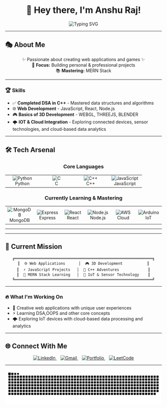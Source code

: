 <div align="center">

# 🚀 Hey there, I'm Anshu Raj!  
<img src="https://readme-typing-svg.herokuapp.com?font=Fira+Code&size=22&duration=3000&pause=1000&color=00D9FF&center=true&vCenter=true&width=435&lines=I+code+sometimes...;Web+Development+%7C+Game+Creation;Building+Digital+Experiences" alt="Typing SVG" />

</div>

---

## 🎭 About Me

<div align="center">

✨ Passionate about creating web applications and games ✨  
🎯 **Focus:** Building personal & professional projects  
📚 **Mastering:** MERN Stack
</div>

---

### 🏆 Skills

- ✅ **Completed DSA in C++** - Mastered data structures and algorithms  
- 🌐 **Web Development** - JavaScript, React, Node.js  
- 🎮 **Basics of 3D Development** - WEBGL, THREEJS, BLENDER
- 🌩️ **IOT & Cloud Integration** - Exploring connected devices, sensor technologies, and cloud-based data analytics

---

## 🛠️ Tech Arsenal

<div align="center">

### Core Languages

<table><tr>
  <td align="center" width="96">
    <img src="https://skillicons.dev/icons?i=python" width="48" alt="Python" /><br>Python
  </td>
  <td align="center" width="96">
    <img src="https://skillicons.dev/icons?i=c" width="48" alt="C" /><br>C
  </td>
  <td align="center" width="96">
    <img src="https://skillicons.dev/icons?i=cpp" width="48" alt="C++" /><br>C++
  </td>
  <td align="center" width="96">
    <img src="https://skillicons.dev/icons?i=js" width="48" alt="JavaScript" /><br>JavaScript
  </td>
  
</tr></table>

### Currently Learning & Mastering

<table><tr>
  <td align="center" width="96">
    <img src="https://skillicons.dev/icons?i=mongodb" width="48" alt="MongoDB" /><br>MongoDB
  </td>
  <td align="center" width="96">
    <img src="https://skillicons.dev/icons?i=express" width="48" alt="Express" /><br>Express
  </td>
  <td align="center" width="96">
    <img src="https://skillicons.dev/icons?i=react" width="48" alt="React" /><br>React
  </td>
  <td align="center" width="96">
    <img src="https://skillicons.dev/icons?i=nodejs" width="48" alt="Node.js" /><br>Node.js
  </td>
  <td align="center" width="96">
    <img src="https://skillicons.dev/icons?i=aws" width="48" alt="AWS" /><br>Cloud
  </td>
  <td align="center" width="96">
        <img src="https://skillicons.dev/icons?i=arduino" width="48" height="48" alt="Arduino" />
        <br>IoT
    </td>
</tr></table>

</div>

---


</div>

---

## 🎯 Current Mission

<div align="center">

    
```ascii
╔══════════════════════════════════════════════════════════════╗
║  🌐 Web Applications      │  🎮 3D Development           ║
║  ⚡ JavaScript Projects   │  🔧 C++ Adventures             ║
║  📱 MERN Stack Learning   │  🔗 IoT & Sensor Technology    ║
╚══════════════════════════════════════════════════════════════╝
```
</div>

---

### 🔥 What I'm Working On

- 🌟 Creative web applications with unique user experiences  
- ⚡︎  Learning DSA,OOPS and other core concepts 
- 🌩️ Exploring IoT devices with cloud-based data processing and analytics
---

## 🌐 Connect With Me

<div align=center>

<a href=https://www.linkedin.com/in/anshu-raj-tech/ target=_blank>
  <img src=https://img.shields.io/badge/LinkedIn-0077B5?style=for-the-badge&logo=linkedin&logoColor=white alt=LinkedIn Badge/>
</a>
&nbsp;&nbsp;
<a href=https://mail.google.com/mail/u/0/?to=rajanshu2123@gmail.com&fs=1&tf=cm target=_blank>
  <img src=https://img.shields.io/badge/Email-EA4335?style=for-the-badge&logo=gmail&logoColor=white alt=Gmail Badge/>
</a>
&nbsp;&nbsp;
<a href=[https://portfolio-two-brown-28.vercel.app/](https://portfolio-two-brown-28.vercel.app/)target=_blank>
  <img src=https://img.shields.io/badge/Portfolio-FF5722?style=for-the-badge&logo=google-chrome&logoColor=white alt=Portfolio Badge/>
</a>
&nbsp;&nbsp;
<a href=https://leetcode.com/YOUR_USERNAME target=_blank>
  <img src=https://img.shields.io/badge/LeetCode-FFA116?style=for-the-badge&logo=leetcode&logoColor=black alt=LeetCode Badge/>
</a>

</div>


---

<div align="center">

<img src="https://raw.githubusercontent.com/platane/snk/output/github-contribution-grid-snake-dark.svg" alt="Snake animation" />

</div>
